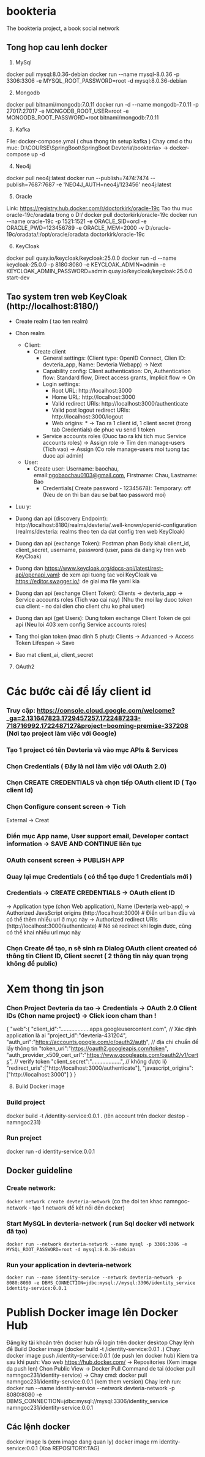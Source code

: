 # bookteria
The bookteria project, a book social network

## Tong hop cau lenh docker

1. MySql

docker pull mysql:8.0.36-debian
docker run --name mysql-8.0.36 -p 3306:3306 -e MYSQL_ROOT_PASSWORD=root -d mysql:8.0.36-debian

2. Mongodb

docker pull bitnami/mongodb:7.0.11
docker run -d --name mongodb-7.0.11 -p 27017:27017 -e MONGODB_ROOT_USER=root -e MONGODB_ROOT_PASSWORD=root bitnami/mongodb:7.0.11

3. Kafka

File: docker-compose.ymal ( chua thong tin setup kafka )
Chay cmd o thu muc: D:\COURSE\SpringBoot\SpringBoot Devteria\bookteria>
-> docker-compose up -d

4. Neo4j

docker pull neo4j:latest
docker run --publish=7474:7474 --publish=7687:7687 -e 'NEO4J_AUTH=neo4j/123456' neo4j:latest

5. Oracle

Link: https://registry.hub.docker.com/r/doctorkirk/oracle-19c
Tao thu muc oracle-19c/oradata trong o D:/
docker pull doctorkirk/oracle-19c
docker run --name oracle-19c -p 1521:1521 -e ORACLE_SID=orcl -e ORACLE_PWD=123456789 -e ORACLE_MEM=2000 -v D:/oracle-19c/oradata/:/opt/oracle/oradata doctorkirk/oracle-19c

6. KeyCloak

docker pull quay.io/keycloak/keycloak:25.0.0
docker run -d --name keycloak-25.0.0 -p 8180:8080 -e KEYCLOAK_ADMIN=admin -e KEYCLOAK_ADMIN_PASSWORD=admin quay.io/keycloak/keycloak:25.0.0 start-dev

## Tao system tren web KeyCloak (http://localhost:8180/)
- Create realm ( tao ten realm)
- Chon realm
    - Client:
        - Create client
            - General settings: (Client type: OpenID Connect, Clien ID: devteria_app, Name: Devteria Webapp) -> Next
            - Capability config: Client authentication: On, Authentication flow: Standard flow, Direct access grants, Implicit flow -> On
            - Login settings:
              - Root URL: http://localhost:3000
              - Home URL: http://localhost:3000
              - Valid redirect URIs: http://localhost:3000/authenticate
              - Valid post logout redirect URIs: http://localhost:3000/logout
              - Web origins: *
              -> Tao ra 1 client id, 1 client secret (trong tab Credentials) de phuc vu send 1 token
            - Service accounts roles (Duoc tao ra khi tich muc Service accounts roles) -> Assign role -> Tim den manage-users (Tich vao) -> Assign (Co role manage-users moi tuong tac duoc api admin)
    - User:
        - Create user: Username: baochau, email:ngobaochau0103@gmail.com, Firstname: Chau, Lastname: Bao
            - Credentials( Create password - 12345678): Temporary: off (Neu de on thi ban dau se bat tao password moi)


- Luu y:
- Duong dan api (discovery Endpoint): http://localhost:8180/realms/devteria/.well-known/openid-configuration (realms/devteria: realms theo ten da dat config tren web KeyCloak)
- Duong dan api (exchange Token): Postman phan Body khai: client_id, client_secret, username, password (user, pass da  dang ky tren web KeyCloak)
- Duong dan https://www.keycloak.org/docs-api/latest/rest-api/openapi.yaml: de xem api tuong tac voi KeyCloak va https://editor.swagger.io/: de giai ma file yaml kia
- Duong dan api (exchange Client Token): Clients -> devteria_app -> Service accounts roles (Tich vao cai nay) (Nhu the moi lay duoc token cua client - no dai dien cho client chu ko phai user)
- Duong dan api (get Users): Dung token exchange Client Token de goi api (Neu loi 403 xem config Service accounts roles)
- Tang thoi gian token (mac dinh 5 phut): Clients -> Advanced -> Access Token Lifespan -> Save
- Bao mat client_ai, client_secret

7. OAuth2

# Các bước cài để lấy client id
### Truy cập: https://console.cloud.google.com/welcome?_ga=2.131647823.1729457257.1722487233-718716992.1722487127&project=booming-premise-337208 (Nơi tạo project làm việc với Google)
### Tạo 1 project có tên Devteria và vào mục APIs & Services
### Chọn Credentials ( Đây là nơi làm việc với OAuth 2.0)
### Chọn CREATE CREDENTIALS và chọn tiếp OAuth client ID ( Tạo client Id)
### Chọn Configure consent screen -> Tích
   External -> Creat
### Điền mục App name, User support email, Developer contact information -> SAVE AND CONTINUE liên tục
### OAuth consent screen -> PUBLISH APP
### Quay lại mục Credentials ( có thể tạo được 1 Credentials mới )
### Credentials -> CREATE CREDENTIALS -> OAuth client ID
   -> Application type (chọn Web application), Name (Devteria web-app)
   -> Authorized JavaScript origins (http://localhost:3000) # Điền url ban đầu và có thể thêm nhiều url ở mục này
   -> Authorized redirect URIs (http://localhost:3000/authenticate) # Nó sẽ redirect khi login được, cũng có thể khai nhiều url mục này
### Chọn Create để tạo, n sẽ sinh ra Dialog OAuth client created có thông tin Client ID, Client secret ( 2 thông tin này quan trọng không để public)

# Xem thong tin json
### Chon Project Devteria da tao -> Credentials -> OAuth 2.0 Client IDs (Chon name project) -> Click icon cham than !
   {
   "web":{
   "client_id":"...................apps.googleusercontent.com", // Xác định application là ai
   "project_id":"devteria-431204",
   "auth_uri":"https://accounts.google.com/o/oauth2/auth", // địa chỉ chuẩn để lấy thông tin
   "token_uri":"https://oauth2.googleapis.com/token",
   "auth_provider_x509_cert_url":"https://www.googleapis.com/oauth2/v1/certs", // verify token
   "client_secret":"...................", // không được lộ
   "redirect_uris":["http://localhost:3000/authenticate"],
   "javascript_origins":["http://localhost:3000"]
   }
   }

8. Build Docker image

### Build project
docker build -t <account>/identity-service:0.0.1 . (tên account trên docker destop - namngoc231)
### Run project
docker run -d identity-service:0.0.1

## Docker guideline
### Create network:
`docker network create devteria-network` (co the doi ten khac namngoc-network - tạo 1 network để kết nối đến docker)
### Start MySQL in devteria-network ( run Sql docker với network đã tạo)
`docker run --network devteria-network --name mysql -p 3306:3306 -e MYSQL_ROOT_PASSWORD=root -d mysql:8.0.36-debian`
### Run your application in devteria-network
`docker run --name identity-service --network devteria-network -p 8080:8080 -e DBMS_CONNECTION=jdbc:mysql://mysql:3306/identity_service identity-service:0.0.1`

# Publish Docker image lên Docker Hub
Đăng ký tài khoản trên docker hub rồi login trên docker desktop
Chạy lệnh để Build Docker image (docker build -t <account>/identity-service:0.0.1 .)
Chạy: docker image push <account>/identity-service:0.0.1 (de push len docker hub)
Kiem tra sau khi push:
Vao web https://hub.docker.com/ -> Repositories (Xem image da push len)
Chon Public View -> Docker Pull Command de tai (docker pull namngoc231/identity-service)
-> Chay cmd: docker pull namngoc231/identity-service:0.0.1 (kem them version)
Chay lenh run: docker run --name identity-service --network devteria-network -p 8080:8080 -e DBMS_CONNECTION=jdbc:mysql://mysql:3306/identity_service namngoc231/identity-service:0.0.1


## Các lệnh docker
docker image ls (xem image dang quan ly)
docker image rm identity-service:0.0.1 (Xoa REPOSITORY:TAG)
